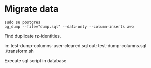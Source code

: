 # Migrate data

```shell
sudo su postgres
pg_dump --file="dump.sql" --data-only --column-inserts awp 
```

Find duplicate rz-identities.

in: test-dump-columns-user-cleaned.sql
out: test-dump-columns.sql
./transform.sh

Execute sql script in database
